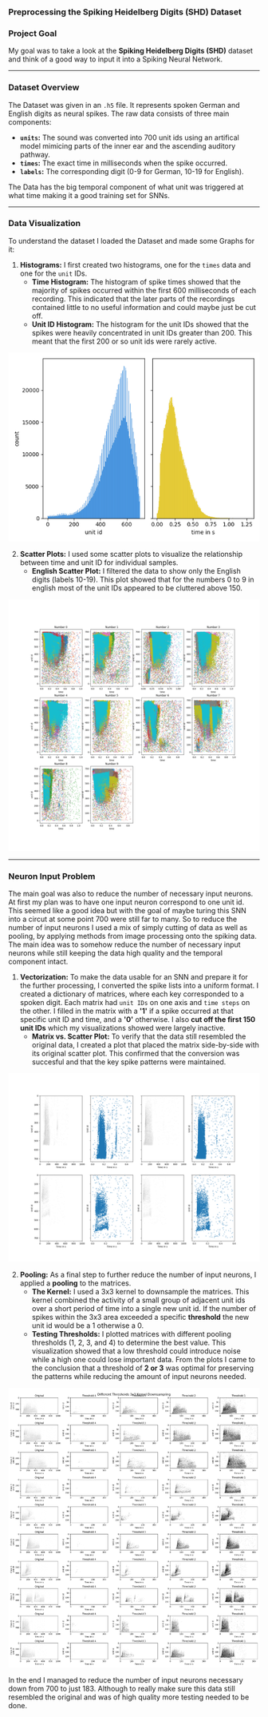 ### Preprocessing the Spiking Heidelberg Digits (SHD) Dataset

### Project Goal

My goal was to take a look at the **Spiking Heidelberg Digits (SHD)** dataset and think of a good way to input it into a Spiking Neural Network.

***

### Dataset Overview

The Dataset was given in an `.h5` file. It represents spoken German and English digits as neural spikes. The raw data consists of three main components:
-   **`units`:** The sound was converted into 700 unit ids using an artifical model mimicing parts of the inner ear and the ascending auditory pathway.
-   **`times`:** The exact time in milliseconds when the spike occurred.
-   **`labels`:** The corresponding digit (0-9 for German, 10-19 for English).

The Data has the big temporal component of what unit was triggered at what time making it a good training set for SNNs.

***

### Data Visualization

To understand the dataset I loaded the Dataset and made some Graphs for it:

1.  **Histograms:** I first created two histograms, one for the `times` data and one for the `unit` IDs.
    * **Time Histogram:** The histogram of spike times showed that the majority of spikes occurred within the first 600 milliseconds of each recording. This indicated that the later parts of the recordings contained little to no useful information and could maybe just be cut off.
    * **Unit ID Histogram:** The histogram for the unit IDs showed that the spikes were heavily concentrated in unit IDs greater than 200. This meant that the first 200 or so unit ids were rarely active. 

<p align="center">
  <img src="img/seaborn_hist.png" alt="Histogram unit_id/time">
</p>

2.  **Scatter Plots:** I used some scatter plots to visualize the relationship between time and unit ID for individual samples.
    * **English Scatter Plot:** I filtered the data to show only the English digits (labels 10-19). This plot showed that for the numbers 0 to 9 in english most of the unit IDs appeared to be cluttered above 150.
<p align="center">
  <img src="img/numbers_english.png" alt="English numbers scatter plot">
</p>

***

### Neuron Input Problem

The main goal was also to reduce the number of necessary input neurons. At first my plan was to have one input neuron correspond to one unit id. This seemed like a good idea but with the goal of maybe turing this SNN into a circut at some point 700 were still far to many. So to reduce the number of input neurons I used a mix of simply cutting of data as well as pooling, by applying methods from image processing onto the spiking data. The main idea was to somehow reduce the number of necessary input neurons while still keeping the data high quality and the temporal component intact. 

1.  **Vectorization:** To make the data usable for an SNN and prepare it for the further processing, I converted the spike lists into a uniform format. I created a dictionary of matrices, where each key corresponded to a spoken digit. Each matrix had `unit IDs` on one axis and `time steps` on the other. I filled in the matrix with a **'1'** if a spike occurred at that specific unit ID and time, and a **'0'** otherwise. I also **cut off the first 150 unit IDs** which my visualizations showed were largely inactive.
    * **Matrix vs. Scatter Plot:** To verify that the data still resembled the original data, I created a plot that placed the matrix side-by-side with its original scatter plot. This confirmed that the conversion was succesful and that the key spike patterns were maintained.

<p align="center">
  <img src="img/compare_matrix_to_scatter_plot.png" alt="compare matrix to scatter plot">
</p>

2.  **Pooling:** As a final step to further reduce the number of input neurons, I applied a **pooling** to the matrices.
    * **The Kernel:** I used a 3x3 kernel to downsample the matrices. This kernel combined the activity of a small group of adjacent unit ids over a short period of time into a single new unit id. If the number of spikes within the 3x3 area exceeded a specific **threshold** the new unit id would be a 1 otherwise a 0.
    * **Testing Thresholds:** I plotted matrices with different pooling thresholds (1, 2, 3, and 4) to determine the best value. This visualization showed that a low threshold could introduce noise while a high one could lose important data. From the plots I came to the conclusion that a threshold of **2 or 3** was optimal for preserving the patterns while reducing the amount of input neurons needed.

<p align="center">
  <img src="img/plot_pooling_threshold.png" alt="compare different pooling thresholds">
</p>

In the end I managed to reduce the number of input neurons necessary down from 700 to just 183. Although to really make sure this data still resembled the original and was of high quality more testing needed to be done.
